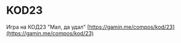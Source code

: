 # KOD23
Игра на КОД23 "Мал, да удал" [https://gamin.me/compos/kod/23](https://gamin.me/compos/kod/23)
